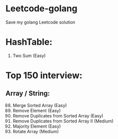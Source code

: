 # Leetcode-golang
Save my golang Leetcode solution 

# HashTable:
0001. Two Sum (Easy)

# Top 150 interview:
## Array / String:
0088. Merge Sorted Array (Easy)
0027. Remove Element (Easy)
0026. Remove Duplicates from Sorted Array (Easy)
0080. Remove Duplicates from Sorted Array II (Medium)
0169. Majority Element (Easy)
0189. Rotate Array (Medium)